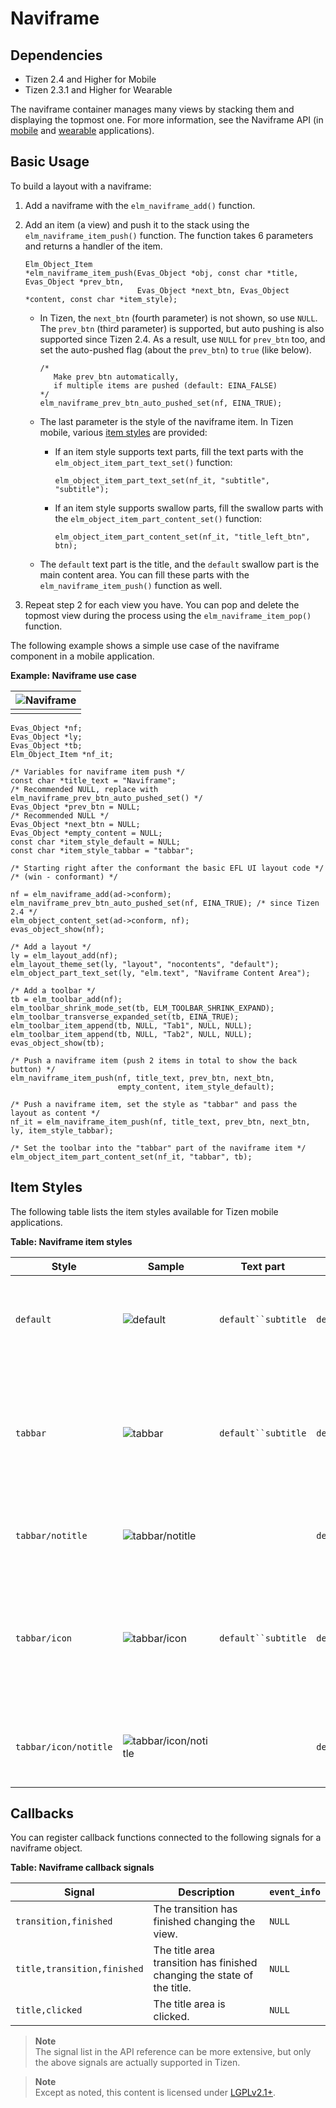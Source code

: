 # Naviframe

## Dependencies

- Tizen 2.4 and Higher for Mobile
- Tizen 2.3.1 and Higher for Wearable

The naviframe container manages many views by stacking them and displaying the topmost one. For more information, see the Naviframe API (in [mobile](../../../../../org.tizen.native.mobile.apireference/group__Elm__Naviframe.html) and [wearable](../../../../../org.tizen.native.wearable.apireference/group__Elm__Naviframe.html) applications).

## Basic Usage

To build a layout with a naviframe:

1. Add a naviframe with the `elm_naviframe_add()` function.

2. Add an item (a view) and push it to the stack using the `elm_naviframe_item_push()` function. The function takes 6 parameters and returns a handler of the item.

   ```
   Elm_Object_Item
   *elm_naviframe_item_push(Evas_Object *obj, const char *title, Evas_Object *prev_btn,
                            Evas_Object *next_btn, Evas_Object *content, const char *item_style);
   ```

   - In Tizen, the `next_btn` (fourth parameter) is not shown, so use `NULL`. The `prev_btn` (third parameter) is supported, but auto pushing is also supported since Tizen 2.4. As a result, use `NULL` for `prev_btn` too, and set the auto-pushed flag (about the `prev_btn`) to `true` (like below).

     ```
     /*
        Make prev_btn automatically,
        if multiple items are pushed (default: EINA_FALSE)
     */
     elm_naviframe_prev_btn_auto_pushed_set(nf, EINA_TRUE);
     ```

   - The last parameter is the style of the naviframe item. In Tizen mobile, various [item styles](#style) are provided:

     - If an item style supports text parts, fill the text parts with the `elm_object_item_part_text_set()` function:

       ```
       elm_object_item_part_text_set(nf_it, "subtitle", "subtitle");
       ```

     - If an item style supports swallow parts, fill the swallow parts with the `elm_object_item_part_content_set()` function:

       ```
       elm_object_item_part_content_set(nf_it, "title_left_btn", btn);
       ```

   - The `default` text part is the title, and the `default` swallow part is the main content area. You can fill these parts with the `elm_naviframe_item_push()` function as well.

3. Repeat step 2 for each view you have. You can pop and delete the topmost view during the process using the `elm_naviframe_item_pop()` function.

The following example shows a simple use case of the naviframe component in a mobile application.

**Example: Naviframe use case**

| ![Naviframe](./media/naviframe_mn.png) |
| ---------------------------------------- |
|                                          |

```
Evas_Object *nf;
Evas_Object *ly;
Evas_Object *tb;
Elm_Object_Item *nf_it;

/* Variables for naviframe item push */
const char *title_text = "Naviframe";
/* Recommended NULL, replace with elm_naviframe_prev_btn_auto_pushed_set() */
Evas_Object *prev_btn = NULL;
/* Recommended NULL */
Evas_Object *next_btn = NULL;
Evas_Object *empty_content = NULL;
const char *item_style_default = NULL;
const char *item_style_tabbar = "tabbar";

/* Starting right after the conformant the basic EFL UI layout code */
/* (win - conformant) */

nf = elm_naviframe_add(ad->conform);
elm_naviframe_prev_btn_auto_pushed_set(nf, EINA_TRUE); /* since Tizen 2.4 */
elm_object_content_set(ad->conform, nf);
evas_object_show(nf);

/* Add a layout */
ly = elm_layout_add(nf);
elm_layout_theme_set(ly, "layout", "nocontents", "default");
elm_object_part_text_set(ly, "elm.text", "Naviframe Content Area");

/* Add a toolbar */
tb = elm_toolbar_add(nf);
elm_toolbar_shrink_mode_set(tb, ELM_TOOLBAR_SHRINK_EXPAND);
elm_toolbar_transverse_expanded_set(tb, EINA_TRUE);
elm_toolbar_item_append(tb, NULL, "Tab1", NULL, NULL);
elm_toolbar_item_append(tb, NULL, "Tab2", NULL, NULL);
evas_object_show(tb);

/* Push a naviframe item (push 2 items in total to show the back button) */
elm_naviframe_item_push(nf, title_text, prev_btn, next_btn,
                        empty_content, item_style_default);

/* Push a naviframe item, set the style as "tabbar" and pass the layout as content */
nf_it = elm_naviframe_item_push(nf, title_text, prev_btn, next_btn, ly, item_style_tabbar);

/* Set the toolbar into the "tabbar" part of the naviframe item */
elm_object_item_part_content_set(nf_it, "tabbar", tb);
```

## Item Styles

The following table lists the item styles available for Tizen mobile applications.

**Table: Naviframe item styles**

| Style                 | Sample                                   | Text part           | Swallow part                             | Notes                                    |
| --------------------- | ---------------------------------------- | ------------------- | ---------------------------------------- | ---------------------------------------- |
| `default`             | ![default](./media/naviframe_default.png) | `default``subtitle` | `default``title_left_btn``title_right_btn` | ![default_part_explain](./media/naviframe_part_default.png)1. Text part: `default`<br>2. Text part: `subtitle`<br>3. Swallow part: `default`<br>4. Swallow part: `title_left_btn`<br>5. Swallow part: `title_right_btn` |
| `tabbar`              | ![tabbar](./media/naviframe_tabbar.png) | `default``subtitle` | `default``title_left_btn``title_right_btn``tabbar` | The `tabbar_with_title` style toolbar can be set into the `tabbar` part.![tabbar_part_explain](./media/naviframe_part_tabbar.png)1. Text part: `default`<br>2. Text part: `subtitle`<br>3. Swallow part: `default`<br>4. Swallow part: `title_left_btn`<br>5. Swallow part: `title_right_btn`<br>6. Swallow part: `tabbar` |
| `tabbar/notitle`      | ![tabbar/notitle](./media/naviframe_tabbar_notitle.png) |                     | `default``tabbar`                        | The toolbar can be set into the `tabbar` part.![tabbar_notitle_part_explain](./media/naviframe_part_tabbar_notitle.png)1. Swallow part: `default`<br>2. Swallow part: `tabbar` |
| `tabbar/icon`         | ![tabbar/icon](./media/naviframe_tabbar_icon.png) | `default``subtitle` | `default``title_left_btn``title_right_btn``tabbar` | The `tabbar_with_title` style toolbar with icons can be set into the `tabbar` part.![tabbar_icon_part_explain](./media/naviframe_part_tabbar_icon.png)1. Text part: `default`<br>2. Text part: `subtitle`<br>3. Swallow part: `default`<br>4. Swallow part: `title_left_btn`<br>5. Swallow part: `title_right_btn`<br>6. Swallow part: `tabbar` |
| `tabbar/icon/notitle` | ![tabbar/icon/notitle](./media/naviframe_tabbar_icon_notitle.png) |                     | `default``tabbar`                        | The toolbar with icons can be set into the `tabbar` part.![tabbar_icon_notitle_part_explain](./media/naviframe_part_tabbar_icon_notitle.png)1. Swallow part: `default`<br>2. Swallow part: `tabbar` |

## Callbacks

You can register callback functions connected to the following signals for a naviframe object.

**Table: Naviframe callback signals**

| Signal                      | Description                              | `event_info` |
| --------------------------- | ---------------------------------------- | ------------ |
| `transition,finished`       | The transition has finished changing the view. | `NULL`       |
| `title,transition,finished` | The title area transition has finished changing the state of the title. | `NULL`       |
| `title,clicked`             | The title area is clicked.               | `NULL`       |

> **Note**  
> The signal list in the API reference can be more extensive, but only the above signals are actually supported in Tizen.

> **Note**  
> Except as noted, this content is licensed under [LGPLv2.1+](http://opensource.org/licenses/LGPL-2.1).